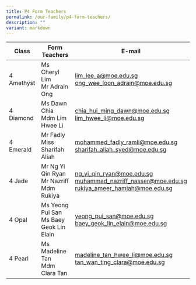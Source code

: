 ```yaml
---
title: P4 Form Teachers
permalink: /our-family/p4-form-teachers/
description: ""
variant: markdown
---
```

| Class | Form Teachers | E-mail |
| -------- | -------- | -------- |
4 Amethyst | Ms Cheryl Lim<br>Mr Adrain Ong | lim_lee_a@moe.edu.sg<br>ong_wee_loon_adrain@moe.edu.sg
4 Diamond | Ms Dawn Chia<br>Mdm Lim Hwee Li | chia_hui_ming_dawn@moe.edu.sg<br>lim_hwee_li@moe.edu.sg
4 Emerald | Mr Fadly<br>Miss Sharifah Aliah | mohammed_fadly_ramli@moe.edu.sg<br>sharifah_aliah_syed@moe.edu.sg
4 Jade | Mr Ng Yi Qin Ryan<br>Mr Nazriff<br>Mdm Rukiya | ng_yi_qin_ryan@moe.edu.sg<br>muhammad_nazriff_nasser@moe.edu.sg<br>rukiya_ameer_hamjah@moe.edu.sg
4 Opal | Ms Yeong Pui San<br>Ms Baey Geok Lin Elain | yeong_pui_san@moe.edu.sg<br>baey_geok_lin_elain@moe.edu.sg
4 Pearl | Ms Madeline Tan<br>Mdm Clara Tan | madeline_tan_hwee_li@moe.edu.sg<br>tan_wan_ting_clara@moe.edu.sg